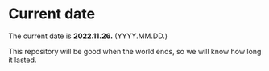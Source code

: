 # Current date

The current date is **2022.11.26.** (YYYY.MM.DD.)

This repository will be good when the world ends, so we will know how long it lasted.